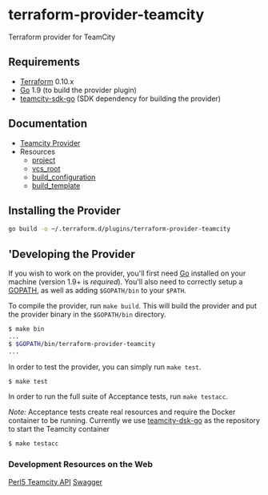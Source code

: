 # terraform-provider-teamcity
Terraform provider for TeamCity

Requirements
------------

-	[Terraform](https://www.terraform.io/downloads.html) 0.10.x
-	[Go](https://golang.org/doc/install) 1.9 (to build the provider plugin)
-	[teamcity-sdk-go](https://github.com/Cardfree/teamcity-sdk-go) (SDK dependency for building the provider)


Documentation
-------------

- [Teamcity Provider](website/docs/index.html.markdown)
- Resources
  - [project](website/docs/r/project.html.markdown)
  - [vcs_root](website/docs/r/vcs_root.html.markdown)
  - [build_configuration](website/docs/r/build_configuration.html.markdown)
  - [build_template](website/docs/r/build_template.html.markdown)


## Installing the Provider

```bash
go build -o ~/.terraform.d/plugins/terraform-provider-teamcity 
```



'Developing the Provider
-----------------------

If you wish to work on the provider, you'll first need [Go](http://www.golang.org) installed on your machine (version 1.9+ is *required*).
You'll also need to correctly setup a [GOPATH](http://golang.org/doc/code.html#GOPATH), as well as adding `$GOPATH/bin` to your `$PATH`.

To compile the provider, run `make build`. This will build the provider and put the provider binary in the `$GOPATH/bin` directory.

```sh
$ make bin
...
$ $GOPATH/bin/terraform-provider-teamcity
...
```

In order to test the provider, you can simply run `make test`.

```sh
$ make test
```

In order to run the full suite of Acceptance tests, run `make testacc`.

*Note:* Acceptance tests create real resources and require the Docker container to be running.
  Currently we use [teamcity-dsk-go](https://github.com/Cardfree/teamcity-sdk-go) as the repository to start the Teamcity container

```sh
$ make testacc
```

### Development Resources on the Web

[Perl5 Teamcity API](http://eilara.github.io/perl5-teamcity-api/)
[Swagger](https://dploeger.github.io/teamcity-rest-ap)
